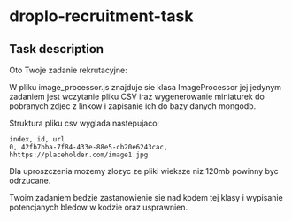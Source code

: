 # droplo-recruitment-task

## Task description

Oto Twoje zadanie rekrutacyjne:

W pliku image_processor.js znajduje sie klasa ImageProcessor jej jedynym zadaniem jest wczytanie pliku CSV iraz wygenerowanie miniaturek do pobranych zdjec z linkow i zapisanie ich do bazy danych mongodb.

Struktura pliku csv wyglada nastepujaco:

```
index, id, url
0, 42fb7bba-7f84-433e-88e5-cb20e6243cac, hhttps://placeholder.com/image1.jpg
```

Dla uproszczenia mozemy zlozyc ze pliki wieksze niz 120mb powinny byc odrzucane.

Twoim zadaniem bedzie zastanowienie sie nad kodem tej klasy i wypisanie potencjanych bledow w kodzie oraz usprawnien.